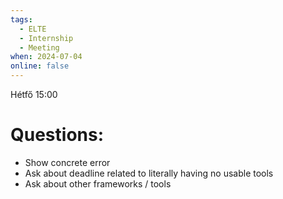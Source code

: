 ```yaml
---
tags:
  - ELTE
  - Internship
  - Meeting
when: 2024-07-04
online: false
---
```

Hétfő 15:00 

# Questions:
- Show concrete error
- Ask about deadline related to literally having no usable tools
- Ask about other frameworks / tools
